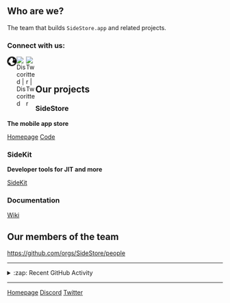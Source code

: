 <!-- 
Docs: How to use GitHub README and actions to auto-generate embedded content.
https://github.com/anuraghazra/github-readme-stats
https://www.youtube.com/watch?v=n6d4KHSKqGk
https://github.com/rahuldkjain/github-profile-readme-generator
 -->

## Who are we?

The team that builds `SideStore.app` and related projects.

### Connect with us:

<!--
[![Website](https://img.shields.io/website?label=sidestore.io&style=for-the-badge&url=https://sidestore.io)](https://sidestore.io)
[![Twitter Follow](https://img.shields.io/twitter/follow/sidestore_io?color=1DA1F2&logo=twitter&style=for-the-badge)](https://twitter.com/intent/follow?original_referer=https%3A%2F%2Fgithub.com%2Fsidestore&screen_name=sidestore)
[![GitHub Followers](https://img.shields.io/github/followers/sidestore?style=for-the-badge)]()
[![GitHub Sponsors](https://img.shields.io/github/sponsors/sidestore?style=for-the-badge
)]() 
-->

[<img align="left" alt="sidestore.io" width="22px" src="https://raw.githubusercontent.com/iconic/open-iconic/master/svg/globe.svg" />][website]
[<img align="left" alt="Discord | Discord" width="22px" src="https://cdn.jsdelivr.net/npm/simple-icons@v3/icons/discord.svg" />][discord]
[<img align="left" alt="Twitter | Twitter" width="22px" src="https://cdn.jsdelivr.net/npm/simple-icons@v3/icons/twitter.svg" />][twitter]

<br />
<br />

## Our projects

### SideStore

__The mobile app store__

[Homepage][website]
[Code][git.sidestore]

### SideKit

__Developer tools for JIT and more__

[SideKit][git.sidekit]

### Documentation

[Wiki][wiki]

## Our members of the team

https://github.com/orgs/SideStore/people

---

<details>
  <summary>:zap: Recent GitHub Activity</summary>

<!--START_SECTION:activity-->
1. 🗣 Commented on [#902](https://github.com/SideStore/SideStore/issues/902) in [SideStore/SideStore](https://github.com/SideStore/SideStore)
2. 🗣 Commented on [#904](https://github.com/SideStore/SideStore/issues/904) in [SideStore/SideStore](https://github.com/SideStore/SideStore)
3. 🗣 Commented on [#904](https://github.com/SideStore/SideStore/issues/904) in [SideStore/SideStore](https://github.com/SideStore/SideStore)
4. 🗣 Commented on [#904](https://github.com/SideStore/SideStore/issues/904) in [SideStore/SideStore](https://github.com/SideStore/SideStore)
5. 🗣 Commented on [#908](https://github.com/SideStore/SideStore/issues/908) in [SideStore/SideStore](https://github.com/SideStore/SideStore)
6. ❗️ Closed issue [#908](https://github.com/SideStore/SideStore/issues/908) in [SideStore/SideStore](https://github.com/SideStore/SideStore)
7. 🗣 Commented on [#904](https://github.com/SideStore/SideStore/issues/904) in [SideStore/SideStore](https://github.com/SideStore/SideStore)
8. 🎉 Merged PR [#15](https://github.com/SideStore/anisette-servers/pull/15) in [SideStore/anisette-servers](https://github.com/SideStore/anisette-servers)
9. 💪 Opened PR [#15](https://github.com/SideStore/anisette-servers/pull/15) in [SideStore/anisette-servers](https://github.com/SideStore/anisette-servers)
10. 🗣 Commented on [#904](https://github.com/SideStore/SideStore/issues/904) in [SideStore/SideStore](https://github.com/SideStore/SideStore)
11. 🗣 Commented on [#778](https://github.com/SideStore/SideStore/issues/778) in [SideStore/SideStore](https://github.com/SideStore/SideStore)
12. 🗣 Commented on [#909](https://github.com/SideStore/SideStore/issues/909) in [SideStore/SideStore](https://github.com/SideStore/SideStore)
13. 🗣 Commented on [#909](https://github.com/SideStore/SideStore/issues/909) in [SideStore/SideStore](https://github.com/SideStore/SideStore)
14. 🗣 Commented on [#909](https://github.com/SideStore/SideStore/issues/909) in [SideStore/SideStore](https://github.com/SideStore/SideStore)
15. 🗣 Commented on [#909](https://github.com/SideStore/SideStore/issues/909) in [SideStore/SideStore](https://github.com/SideStore/SideStore)
16. ❗️ Closed issue [#909](https://github.com/SideStore/SideStore/issues/909) in [SideStore/SideStore](https://github.com/SideStore/SideStore)
17. 🗣 Commented on [#909](https://github.com/SideStore/SideStore/issues/909) in [SideStore/SideStore](https://github.com/SideStore/SideStore)
18. 🗣 Commented on [#909](https://github.com/SideStore/SideStore/issues/909) in [SideStore/SideStore](https://github.com/SideStore/SideStore)
19. ❗️ Opened issue [#909](https://github.com/SideStore/SideStore/issues/909) in [SideStore/SideStore](https://github.com/SideStore/SideStore)
20. 🗣 Commented on [#904](https://github.com/SideStore/SideStore/issues/904) in [SideStore/SideStore](https://github.com/SideStore/SideStore)
<!--END_SECTION:activity-->

</details>

---

[Homepage][patreon] [Discord][discord] [Twitter][twitter]

<!--
- [Patreon][patreon]
- [OpenCollective][opencollective]
- [YouTube][youtube]
-->

[website]: https://sidestore.io
[wiki]: https://wiki.sidestore.io
[twitter]: https://twitter.com/sidestore_io
[discord]: https://discord.gg/sidestore-949183273383395328
[youtube]: https://youtube.com/TODO
[patreon]: https://www.patreon.com/SideStore
[opencollective]: https://opencollective.com/TODO
[git.sidestore]: https://github.com/SideStore/SideStore/
[git.sidekit]: https://github.com/SideStore/SideKit

